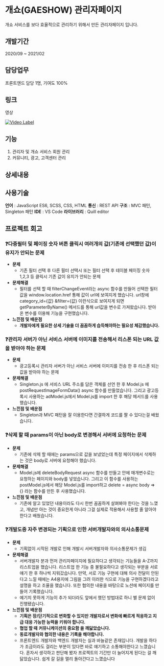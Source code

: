 # 개쇼(GAESHOW) 관리자페이지
개쇼 서비스를 보다 효율적으로 관리하기 위해서 만든 관리자페이지 입니다.


## 개발기간
2020/09 ~ 2021/02

## 담당업무
프론트엔드 담당 1명, 기여도 100%

## 링크
영상 


[![Video Label](http://img.youtube.com/vi/VWmlm0Hd1RE/0.jpg)](https://youtu.be/VWmlm0Hd1RE)

## 기능
1. 관리자 및 개쇼 서비스 회원 관리
2. 커뮤니티, 광고, 고객센터 관리

## 상세내용


## 사용기술
**언어** : JavaScript ES6, SCSS, CSS, HTML
**통신** : REST API 
**구조** : MVC 패턴, Singleton 패턴
**IDE** : VS Code
**라이브러리** : Quill editor

## 프로젝트 회고
### ❓다중필터 및 페이징 숫자 버튼 클릭시 여러개의 값(기존에 선택했던 값)이 유지가 안되는 문제

- **문제**
    - 기존 필터 선택 후 다른 필터 선택시 또는 필터 선택 후 테이블 페이징 숫자 1,2,3 등 클릭시 기존 값이 유지가 안되는 문제
- **문제해결**
    - 필터를 선택 할 때 filterChangeEvent라는 async 함수를 만들어 선택한 필터 값을 window.location.href 통해 값이 url에 보여지게 했습니다.  url창에  category_id={값} &filter={값} 이런식으로 보여지게 되면  getParameterByName() 메서드를 통해 url값을 변수로 가져왔습니다.  받아온 변수를 이용해 기능을 구현했습니다.
- **느낀점 및 배운점**
    - **개발자에게 필요한 상세 기술을 더 꼼꼼하게 습득해야하는 필요성 체감했습니다.**

### ❓관리자 서버가 아닌 서비스 서버에 이미지를 전송해서 리스폰 되는 URL 값을 받아야 하는 문제

- **문제**
    - 광고등록시 관리자 서버가 아닌 서비스 서버에 이미지를 전송 한 후 리스폰 되는 값을 받아야 하는 문제
- **문제해결**
    - Singleton.js 에 서비스 URL 주소를 담은 객체를 선언 한 후 Model.js 에 postRequestImageFormData() async 함수를 만들었습니다. 그리고 광고등록시 사용하는 adModel.js에서 Model.js를 import 한 후 해당 메서드를 사용했습니다.
- **느낀점 및 배운점**
    - Singleton과 MVC 패턴을 잘 이용한다면 간결하게 코드를 짤 수 있다는걸 배웠습니다.

### ❓삭제 할 때 params이 아닌 body로 변경해서 서버에 요청하는 문제

- **문제**
    - 기존에 삭제 할 때에는 params으로 값을 보냈었는데 특정 페이지에서 삭제하는 것은 body로 서버에 요청해야 했습니다.
- **문제해결**
    - Model.js에 deleteBodyRequest async 함수를 만들고 안에 매개변수로는 요청하는 페이지와 body를 넣었습니다.  그리고 이 함수를 사용하는 postModel.js에서 해당 Model.js를 import하고 delete = async body ⇒ {} 라는 함수를 만든 후 사용했습니다.
- **느낀점 및 배운점**
    - 기존에 알고 있었던 내용이라도 다시 한번 꼼꼼하게 살펴봐야 한다는 것을 느꼈고, 개념만 아는 것이 중요한게 아니라 그걸 실제로 적용해서 사용할 줄 알아야 한다고 배웠습니다.

### ❓개발도중 자주 변경되는 기획으로 인한 서버개발자와의 의사소통문제

- **문제**
    - 기획없이 시작된 개발로 인해 개발시 서버개발자와 의사소통문제가 생김
- **문제해결**
    - 서버개발자 분과 먼저 관리자페이지에 필요하다고 생각되는 기능들을 A-Z까지 리스트업을 했습니다. 리스트업 한 기능 중 불필요하다고 생각되는 부분을 서로 얘기 한 후 하나씩 지워갔습니다. 만약, 서로 기능 구현에 대해 의사 전달이 안된다고 느낄 때에는 A4용지에 그림을 그려 이러한 식으로 기능을 구현하겠다라고 설명을 하고 조율을 했습니다. 또한 협의한 내용을 바탕으로 노션에 페이지를 만들어 기록했습니다.
    - 예기치 못하게 기능이 추가 되더라도 앞에서 했던 방법대로 하니 별 문제 없이 진행됐습니다.
- **느낀점 및 배운점**
    - **기획은 장/단기적으로 변화할 수 있지만 개발자로서 변화에 빠르게 적응하고 지급 대응 가능한 능력을 키워야 합니다.**
    - **협업 할 때** **커뮤니케이션의 중요함 을 깨닳았습니다.**
    - **동료개발자와 협의한 내용은 기록을 해야합니다.**
    - 프론트엔드 개발자와 백엔드 개발자는 실과 바늘같은 존재입니다. 개발을 하다가 조금이라도 걸리는 부분이 있다면 바로 얘기하고 소통해야한다고 느꼈습니다. 혼자서 생각하고 판단해 봤자 프로젝트의 기간만 더 늘어지게 된다는 걸 깨닳았습니다. 쉽게 갈 길을 멀리 돌아간다고 느꼈습니다
